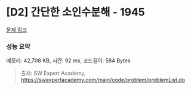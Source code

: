# [D2] 간단한 소인수분해 - 1945 

[문제 링크](https://swexpertacademy.com/main/code/problem/problemDetail.do?contestProbId=AV5Pl0Q6ANQDFAUq) 

### 성능 요약

메모리: 42,708 KB, 시간: 92 ms, 코드길이: 584 Bytes



> 출처: SW Expert Academy, https://swexpertacademy.com/main/code/problem/problemList.do